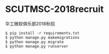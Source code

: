 # SCUTMSC-2018recruit
华工微软俱乐部2018秋招



```
$ pip install -r requirements.txt
$ python manage.py makemigrations
$ python manage.py migrate
$ python manage.py runserver  
```

